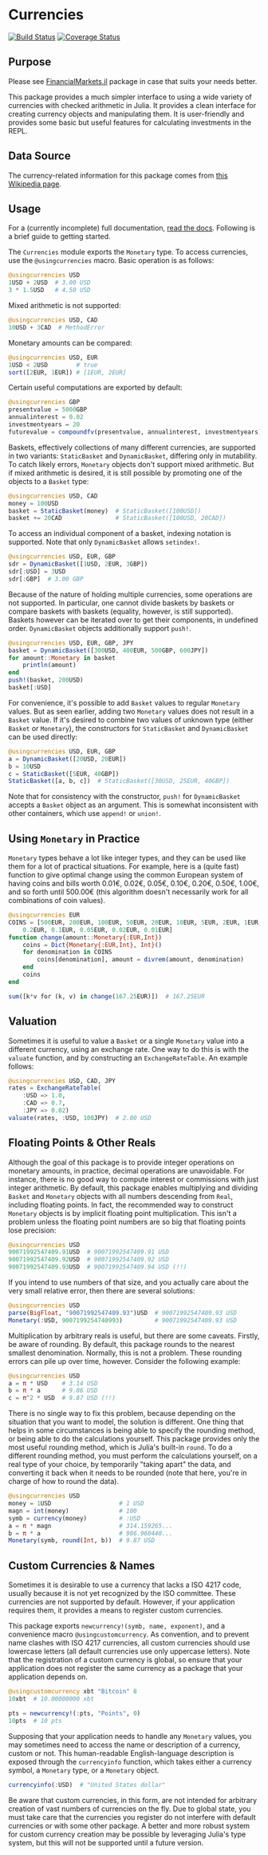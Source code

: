 # Currencies

[![Build Status](https://travis-ci.org/TotalVerb/Currencies.jl.svg?branch=master)](https://travis-ci.org/TotalVerb/Currencies.jl)
[![Coverage Status](https://coveralls.io/repos/TotalVerb/Currencies.jl/badge.svg?branch=master&service=github)](https://coveralls.io/github/TotalVerb/Currencies.jl?branch=master)

## Purpose
Please see [FinancialMarkets.jl](https://github.com/imanuelcostigan/FinancialMarkets.jl) package in case that suits your needs better.

This package provides a much simpler interface to using a wide variety of currencies with checked arithmetic in Julia. It provides a clean interface for creating currency objects and manipulating them. It is user-friendly and provides some basic but useful features for calculating investments in the REPL.

## Data Source
The currency-related information for this package comes from [this Wikipedia page](https://en.wikipedia.org/wiki/ISO_4217#cite_note-divby5-9).

## Usage
For a (currently incomplete) full documentation, [read the docs](http://currenciesjl.readthedocs.org/en/latest/). Following is a brief guide to getting started.

The `Currencies` module exports the `Monetary` type. To access currencies, use the `@usingcurrencies` macro. Basic operation is as follows:

```julia
@usingcurrencies USD
1USD + 2USD  # 3.00 USD
3 * 1.5USD   # 4.50 USD
```

Mixed arithmetic is not supported:

```julia
@usingcurrencies USD, CAD
10USD + 3CAD  # MethodError
```

Monetary amounts can be compared:

```julia
@usingcurrencies USD, EUR
1USD < 2USD        # true
sort([2EUR, 1EUR]) # [1EUR, 2EUR]
```

Certain useful computations are exported by default:

```julia
@usingcurrencies GBP
presentvalue = 5000GBP
annualinterest = 0.02
investmentyears = 20
futurevalue = compoundfv(presentvalue, annualinterest, investmentyears)
```

Baskets, effectively collections of many different currencies, are supported in two variants: `StaticBasket` and `DynamicBasket`, differing only in mutability. To catch likely errors, `Monetary` objects don't support mixed arithmetic. But if mixed arithmetic is desired, it is still possible by promoting one of the objects to a `Basket` type:

```julia
@usingcurrencies USD, CAD
money = 100USD
basket = StaticBasket(money)  # StaticBasket([100USD])
basket += 20CAD               # StaticBasket([100USD, 20CAD])
```

To access an individual component of a basket, indexing notation is supported. Note that only `DynamicBasket` allows `setindex!`.

```julia
@usingcurrencies USD, EUR, GBP
sdr = DynamicBasket([1USD, 2EUR, 3GBP])
sdr[:USD] = 3USD
sdr[:GBP]  # 3.00 GBP
```

Because of the nature of holding multiple currencies, some operations are not supported. In particular, one cannot divide baskets by baskets or compare baskets with baskets (equality, however, is still supported). Baskets however can be iterated over to get their components, in undefined order. `DynamicBasket` objects additionally support `push!`.

```julia
@usingcurrencies USD, EUR, GBP, JPY
basket = DynamicBasket([300USD, 400EUR, 500GBP, 600JPY])
for amount::Monetary in basket
    println(amount)
end
push!(basket, 200USD)
basket[:USD]
```

For convenience, it's possible to add `Basket` values to regular `Monetary` values. But as seen earlier, adding two `Monetary` values does not result in a `Basket` value. If it's desired to combine two values of unknown type (either `Basket` or `Monetary`), the constructors for `StaticBasket` and `DynamicBasket` can be used directly:

```julia
@usingcurrencies USD, EUR, GBP
a = DynamicBasket([20USD, 20EUR])
b = 10USD
c = StaticBasket([5EUR, 40GBP])
StaticBasket([a, b, c])  # StaticBasket([30USD, 25EUR, 40GBP])
```

Note that for consistency with the constructor, `push!` for `DynamicBasket` accepts a `Basket` object as an argument. This is somewhat inconsistent with other containers, which use `append!` or `union!`.

## Using `Monetary` in Practice
`Monetary` types behave a lot like integer types, and they can be used like them for a lot of practical situations. For example, here is a (quite fast) function to give optimal change using the common European system of having coins and bills worth 0.01€, 0.02€, 0.05€, 0.10€, 0.20€, 0.50€, 1.00€, and so forth until 500.00€ (this algorithm doesn't necessarily work for all combinations of coin values).

```julia
@usingcurrencies EUR
COINS = [500EUR, 200EUR, 100EUR, 50EUR, 20EUR, 10EUR, 5EUR, 2EUR, 1EUR, 0.5EUR,
    0.2EUR, 0.1EUR, 0.05EUR, 0.02EUR, 0.01EUR]
function change(amount::Monetary{:EUR,Int})
    coins = Dict{Monetary{:EUR,Int}, Int}()
    for denomination in COINS
        coins[denomination], amount = divrem(amount, denomination)
    end
    coins
end

sum([k*v for (k, v) in change(167.25EUR)])  # 167.25EUR
```

## Valuation
Sometimes it is useful to value a `Basket` or a single `Monetary` value into a different currency, using an exchange rate. One way to do this is with the `valuate` function, and by constructing an `ExchangeRateTable`. An example follows:

```julia
@usingcurrencies USD, CAD, JPY
rates = ExchangeRateTable(
    :USD => 1.0,
    :CAD => 0.7,
    :JPY => 0.02)
valuate(rates, :USD, 100JPY)  # 2.00 USD
```

## Floating Points & Other Reals
Although the goal of this package is to provide integer operations on monetary amounts, in practice, decimal operations are unavoidable. For instance, there is no good way to compute interest or commissions with just integer arithmetic. By default, this package enables multiplying and dividing `Basket` and `Monetary` objects with all numbers descending from `Real`, including floating points. In fact, the recommended way to construct `Monetary` objects is by implicit floating point multiplication. This isn't a problem unless the floating point numbers are so big that floating points lose precision:

```julia
@usingcurrencies USD
90071992547409.91USD  # 90071992547409.91 USD
90071992547409.92USD  # 90071992547409.92 USD
90071992547409.93USD  # 90071992547409.94 USD (!!)
```

If you intend to use numbers of that size, and you actually care about the very small relative error, then there are several solutions:

```julia
@usingcurrencies USD
parse(BigFloat, "90071992547409.93")USD  # 90071992547409.93 USD
Monetary(:USD, 9007199254740993)         # 90071992547409.93 USD
```

Multiplication by arbitrary reals is useful, but there are some caveats. Firstly, be aware of rounding. By default, this package rounds to the nearest smallest denomination. Normally, this is not a problem. These rounding errors can pile up over time, however. Consider the following example:

```julia
@usingcurrencies USD
a = π * USD    # 3.14 USD
b = π * a      # 9.86 USD
c = π^2 * USD  # 9.87 USD (!!)
```

There is no single way to fix this problem, because depending on the situation that you want to model, the solution is different. One thing that helps in some circumstances is being able to specify the rounding method, or being able to do the calculations yourself. This package provides only the most useful rounding method, which is Julia's built-in `round`. To do a different rounding method, you must perform the calculations yourself, on a real type of your choice, by temporarily "taking apart" the data, and converting it back when it needs to be rounded (note that here, you're in charge of how to round the data).

```julia
@usingcurrencies USD
money = 1USD                   # 1 USD
magn = int(money)              # 100
symb = currency(money)         # :USD
a = π * magn                   # 314.159265...
b = π * a                      # 986.960440...
Monetary(symb, round(Int, b))  # 9.87 USD
```

## Custom Currencies & Names
Sometimes it is desirable to use a currency that lacks a ISO 4217 code, usually because it is not yet recognized by the ISO committee. These currencies are not supported by default. However, if your application requires them, it provides a means to register custom currencies.

This package exports `newcurrency!(symb, name, exponent)`, and a convenience macro `@usingcustomcurrency`. As convention, and to prevent name clashes with ISO 4217 currencies, all custom currencies should use lowercase letters (all default currencies use only uppercase letters). Note that the registration of a custom currency is global, so ensure that your application does not register the same currency as a package that your application depends on.

```julia
@usingcustomcurrency xbt "Bitcoin" 8
10xbt  # 10.00000000 xbt

pts = newcurrency!(:pts, "Points", 0)
10pts  # 10 pts
```

Supposing that your application needs to handle any `Monetary` values, you may sometimes need to access the name or description of a currency, custom or not. This human-readable English-language description is exposed through the `currencyinfo` function, which takes either a currency symbol, a `Monetary` type, or a `Monetary` object.

```julia
currencyinfo(:USD)  # "United States dollar"
```

Be aware that custom currencies, in this form, are not intended for arbitrary creation of vast numbers of currencies on the fly. Due to global state, you must take care that the currencies you register do not interfere with default currencies or with some other package. A better and more robust system for custom currency creation may be possible by leveraging Julia's type system, but this will not be supported until a future version.
